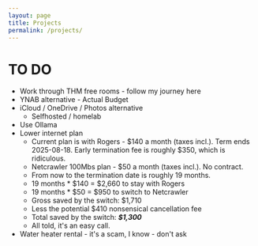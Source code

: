 ```yaml
---
layout: page
title: Projects
permalink: /projects/
---
```


# TO DO
- Work through THM free rooms - follow my journey here
- YNAB alternative - Actual Budget
- iCloud / OneDrive / Photos alternative
    - Selfhosted / homelab
- Use Ollama
- Lower internet plan
    - Current plan is with Rogers - $140 a month (taxes incl.). Term ends 2025-08-18. Early termination fee is roughly $350, which is ridiculous. 
    - Netcrawler 100Mbs plan - $50 a month (taxes incl.). No contract. 
    - From now to the termination date is roughly 19 months.
    - 19 months * $140 = $2,660 to stay with Rogers 
    - 19 months * $50 = $950 to switch to Netcrawler
    - Gross saved by the switch: $1,710
    - Less the potential $410 nonsensical cancellation fee
    - Total saved by the switch: ***$1,300***
    - All told, it's an easy call.
- Water heater rental - it's a scam, I know - don't ask